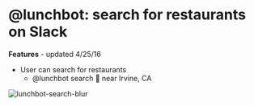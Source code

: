 # @lunchbot: search for restaurants on Slack

**Features** - updated 4/25/16
* User can search for restaurants
  * @lunchbot search :pizza: near Irvine, CA

![lunchbot-search-blur](https://cloud.githubusercontent.com/assets/16697731/14793292/3bede79c-0ad3-11e6-9e88-4eb2b3fdf11e.jpg)
